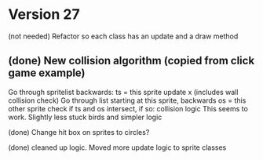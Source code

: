 # Version 27
(not needed) Refactor so each class has an update and a draw method

(done) New collision algorithm (copied from click game example)
------------------
Go through spritelist backwards:
    ts = this sprite
    update x (includes wall collision check)
    Go through list starting at this sprite, backwards
        os = this other sprite
        check if ts and os intersect, if so:
            collision logic
This seems to work. Slightly less stuck birds and simpler logic

(done) Change hit box on sprites to circles?

(done) cleaned up logic. Moved more update logic to sprite classes



